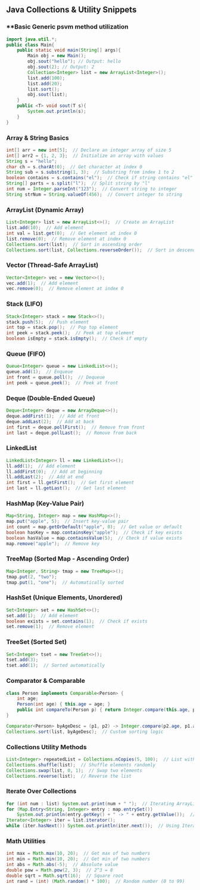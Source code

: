 ## Java Collections & Utility Snippets

### **Basic Generic psvm method utilization
```java
import java.util.*;
public class Main{
    public static void main(String[] args){
        Main obj = new Main();
        obj.sout("hello"); // Output: hello
        obj.sout(2); // Output: 2
        Collection<Integer> list = new ArrayList<Integer>();
        list.add(100);
        list.add(20);
        list.sort();
        obj.sout(list);
    }
    public <T> void sout(T s){
        System.out.println(s);
    }
}
```

### **Array & String Basics**  
```java
int[] arr = new int[5];  // Declare an integer array of size 5
int[] arr2 = {1, 2, 3};  // Initialize an array with values
String s = "hello";  
char ch = s.charAt(0);  // Get character at index 0
String sub = s.substring(1, 3);  // Substring from index 1 to 2
boolean contains = s.contains("el");  // Check if string contains "el"
String[] parts = s.split("l");  // Split string by "l"
int num = Integer.parseInt("123");  // Convert string to integer
String strNum = String.valueOf(456);  // Convert integer to string
```

### **ArrayList (Dynamic Array)**
```java
List<Integer> list = new ArrayList<>();  // Create an ArrayList
list.add(10);  // Add element
int val = list.get(0);  // Get element at index 0
list.remove(0);  // Remove element at index 0
Collections.sort(list);  // Sort in ascending order
Collections.sort(list, Collections.reverseOrder());  // Sort in descending order
```

### **Vector (Thread-Safe ArrayList)**
```java
Vector<Integer> vec = new Vector<>();
vec.add(1);  // Add element
vec.remove(0);  // Remove element at index 0
```

### **Stack (LIFO)**
```java
Stack<Integer> stack = new Stack<>();
stack.push(5);  // Push element
int top = stack.pop();  // Pop top element
int peek = stack.peek();  // Peek at top element
boolean isEmpty = stack.isEmpty();  // Check if empty
```

### **Queue (FIFO)**
```java
Queue<Integer> queue = new LinkedList<>();
queue.add(1);  // Enqueue
int front = queue.poll();  // Dequeue
int peek = queue.peek();  // Peek at front
```

### **Deque (Double-Ended Queue)**
```java
Deque<Integer> deque = new ArrayDeque<>();
deque.addFirst(1);  // Add at front
deque.addLast(2);  // Add at back
int first = deque.pollFirst();  // Remove from front
int last = deque.pollLast();  // Remove from back
```

### **LinkedList**
```java
LinkedList<Integer> ll = new LinkedList<>();
ll.add(1);  // Add element
ll.addFirst(0);  // Add at beginning
ll.addLast(2);  // Add at end
int first = ll.getFirst();  // Get first element
int last = ll.getLast();  // Get last element
```

### **HashMap (Key-Value Pair)**
```java
Map<String, Integer> map = new HashMap<>();
map.put("apple", 5);  // Insert key-value pair
int count = map.getOrDefault("apple", 0);  // Get value or default
boolean hasKey = map.containsKey("apple");  // Check if key exists
boolean hasValue = map.containsValue(5);  // Check if value exists
map.remove("apple");  // Remove key
```

### **TreeMap (Sorted Map - Ascending Order)**
```java
Map<Integer, String> tmap = new TreeMap<>();
tmap.put(2, "two");
tmap.put(1, "one");  // Automatically sorted
```

### **HashSet (Unique Elements, Unordered)**
```java
Set<Integer> set = new HashSet<>();
set.add(1);  // Add element
boolean exists = set.contains(1);  // Check if exists
set.remove(1);  // Remove element
```

### **TreeSet (Sorted Set)**
```java
Set<Integer> tset = new TreeSet<>();
tset.add(3);
tset.add(1);  // Sorted automatically
```

### **Comparator & Comparable**
```java
class Person implements Comparable<Person> {
    int age;
    Person(int age) { this.age = age; }
    public int compareTo(Person p) { return Integer.compare(this.age, p.age); }
}

Comparator<Person> byAgeDesc = (p1, p2) -> Integer.compare(p2.age, p1.age);
Collections.sort(list, byAgeDesc);  // Custom sorting logic
```

### **Collections Utility Methods**
```java
List<Integer> repeatedList = Collections.nCopies(5, 100);  // List with 5 copies of 100 (shallow copy)
Collections.shuffle(list);  // Shuffle elements randomly
Collections.swap(list, 0, 1);  // Swap two elements
Collections.reverse(list);  // Reverse the list
```

### **Iterate Over Collections**
```java
for (int num : list) System.out.print(num + " ");  // Iterating ArrayList
for (Map.Entry<String, Integer> entry : map.entrySet()) 
    System.out.println(entry.getKey() + " -> " + entry.getValue());  // Iterate HashMap
Iterator<Integer> iter = list.iterator();
while (iter.hasNext()) System.out.println(iter.next());  // Using Iterator
```

### **Math Utilities**
```java
int max = Math.max(10, 20);  // Get max of two numbers
int min = Math.min(10, 20);  // Get min of two numbers
int abs = Math.abs(-5);  // Absolute value
double pow = Math.pow(2, 3);  // 2^3 = 8
double sqrt = Math.sqrt(16);  // Square root
int rand = (int) (Math.random() * 100);  // Random number (0 to 99)
```
